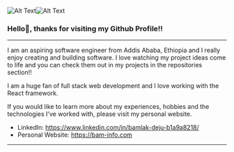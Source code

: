 ![Alt Text](https://media.tenor.com/qVW4iS42iC4AAAAC/lebron-james-dancing.gif)![Alt Text](https://media4.giphy.com/media/bGgsc5mWoryfgKBx1u/200w.gif?cid=6c09b952lmc2n8cvtj7x60hu4qvvuiaur0j4bk0w9lc1f37d&rid=200w.gif&ct=g)

### Hello👋, thanks for visiting my Github Profile!!

-----------------------------------------------------------------------------------------------------------------------------------------------------------

I am an aspiring software engineer from Addis Ababa, Ethiopia and I really enjoy creating and building software. I love watching my project ideas come to life and you can check them out in my projects in the repositories section!! 

I am a huge fan of full stack web development and I love working with the React framework. 

If you would like to learn more about my experiences, hobbies and the technologies I've worked with, please visit my personal website.

<!-- - Personal Website: https://bam-info.com -->
- LinkedIn: https://www.linkedin.com/in/bamlak-deju-b1a9a8218/
- Personal Website: https://bam-info.com

-----------------------------------------------------------------------------------------------------------------------------------------------------------

